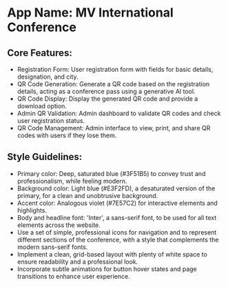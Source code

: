 # **App Name**: MV International Conference

## Core Features:

- Registration Form: User registration form with fields for basic details, designation, and city.
- QR Code Generation: Generate a QR code based on the registration details, acting as a conference pass using a generative AI tool.
- QR Code Display: Display the generated QR code and provide a download option.
- Admin QR Validation: Admin dashboard to validate QR codes and check user registration status.
- QR Code Management: Admin interface to view, print, and share QR codes with users if they lose them.

## Style Guidelines:

- Primary color: Deep, saturated blue (#3F51B5) to convey trust and professionalism, while feeling modern.
- Background color: Light blue (#E3F2FD), a desaturated version of the primary, for a clean and unobtrusive background.
- Accent color: Analogous violet (#7E57C2) for interactive elements and highlights.
- Body and headline font: 'Inter', a sans-serif font, to be used for all text elements across the website. 
- Use a set of simple, professional icons for navigation and to represent different sections of the conference, with a style that complements the modern sans-serif fonts.
- Implement a clean, grid-based layout with plenty of white space to ensure readability and a professional look.
- Incorporate subtle animations for button hover states and page transitions to enhance user experience.